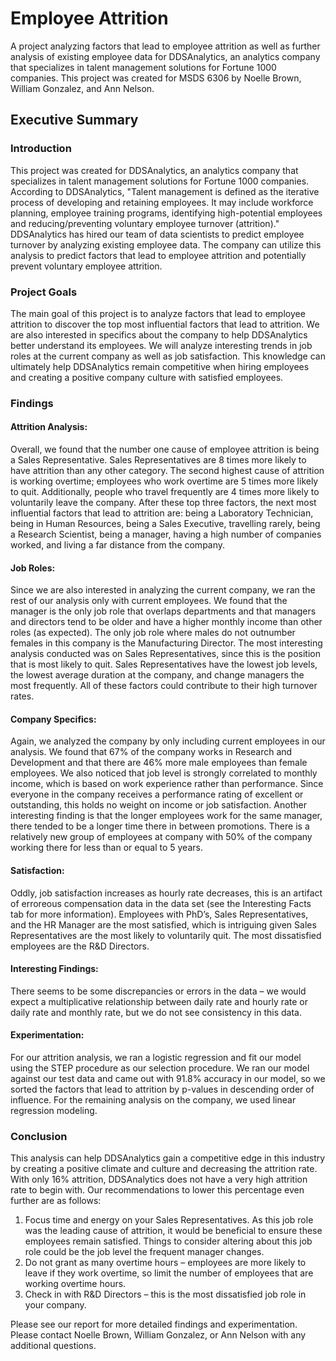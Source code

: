 # Employee Attrition  
A project analyzing factors that lead to employee attrition as well as further analysis of existing employee data for DDSAnalytics, an analytics company that specializes in talent management solutions for Fortune 1000 companies. This project was created for MSDS 6306 by Noelle Brown, William Gonzalez, and Ann Nelson.

## Executive Summary

### Introduction
This project was created for DDSAnalytics, an analytics company that specializes in talent management solutions for Fortune 1000 companies. According to DDSAnalytics, "Talent management is defined as the iterative process of developing and retaining employees. It may include workforce planning, employee training programs, identifying high-potential employees and reducing/preventing voluntary employee turnover (attrition)." DDSAnalytics has hired our team of data scientists to predict employee turnover by analyzing existing employee data. The company can utilize this analysis to predict factors that lead to employee attrition and potentially prevent voluntary employee attrition.  
### Project Goals
The main goal of this project is to analyze factors that lead to employee attrition to discover the top most influential factors that lead to attrition.  We are also interested in specifics about the company to help DDSAnalytics better understand its employees. We will analyze interesting trends in job roles at the current company as well as job satisfaction. This knowledge can ultimately help DDSAnalytics remain competitive when hiring employees and creating a positive company culture with satisfied employees.  
### Findings
#### Attrition Analysis:
Overall, we found that the number one cause of employee attrition is being a Sales Representative. Sales Representatives are 8 times more likely to have attrition than any other category. The second highest cause of attrition is working overtime; employees who work overtime are 5 times more likely to quit. Additionally, people who travel frequently are 4 times more likely to voluntarily leave the company. After these top three factors, the next most influential factors that lead to attrition are: being a Laboratory Technician, being in Human Resources, being a Sales Executive, travelling rarely, being a Research Scientist, being a manager, having a high number of companies worked, and living a far distance from the company.  
#### Job Roles:
Since we are also interested in analyzing the current company, we ran the rest of our analysis only with current employees.  We found that the manager is the only job role that overlaps departments and that managers and directors tend to be older and have a higher monthly income than other roles (as expected). The only job role where males do not outnumber females in this company is the Manufacturing Director. The most interesting analysis conducted was on Sales Representatives, since this is the position that is most likely to quit. Sales Representatives have the lowest job levels, the lowest average duration at the company, and change managers the most frequently. All of these factors could contribute to their high turnover rates.  
#### Company Specifics:  
Again, we analyzed the company by only including current employees in our analysis. We found that 67% of the company works in Research and Development and that there are 46% more male employees than female employees. We also noticed that job level is strongly correlated to monthly income, which is based on work experience rather than performance. Since everyone in the company receives a performance rating of excellent or outstanding, this holds no weight on income or job satisfaction. Another interesting finding is that the longer employees work for the same manager, there tended to be a longer time there in between promotions. There is a relatively new group of employees at company with 50% of the company working there for less than or equal to 5 years.  
#### Satisfaction:  
Oddly, job satisfaction increases as hourly rate decreases, this is an artifact of erroreous compensation data in the data set (see the Interesting Facts tab for more information). Employees with PhD’s, Sales Representatives, and the HR Manager are the most satisfied, which is intriguing given Sales Representatives are the most likely to voluntarily quit. The most dissatisfied employees are the R&D Directors.  
#### Interesting Findings:  
There seems to be some discrepancies or errors in the data – we would expect a multiplicative relationship between daily rate and hourly rate or daily rate and monthly rate, but we do not see consistency in this data.  
#### Experimentation:
For our attrition analysis, we ran a logistic regression and fit our model using the STEP procedure as our selection procedure. We ran our model against our test data and came out with 91.8% accuracy in our model, so we sorted the factors that lead to attrition by p-values in descending order of influence. For the remaining analysis on the company, we used linear regression modeling.  
### Conclusion
This analysis can help DDSAnalytics gain a competitive edge in this industry by creating a positive climate and culture and decreasing the attrition rate. With only 16% attrition, DDSAnalytics does not have a very high attrition rate to begin with. Our recommendations to lower this percentage even further are as follows:  
1.	Focus time and energy on your Sales Representatives. As this job role was the leading cause of attrition, it would be beneficial to ensure these employees remain satisfied. Things to consider altering about this job role could be the job level the frequent manager changes.  
2.	Do not grant as many overtime hours – employees are more likely to leave if they work overtime, so limit the number of employees that are working overtime hours.  
3.	Check in with R&D Directors – this is the most dissatisfied job role in your company.  
  
Please see our report for more detailed findings and experimentation. Please contact Noelle Brown, William Gonzalez, or Ann Nelson with any additional questions.  

